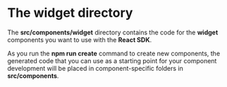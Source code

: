# The **widget** directory

The **src/components/widget** directory contains the code for the **widget** components you want to use with the **React SDK**.

As you run the **npm run  create** command to create new components, the generated code that you can use as a starting point for your component development will be placed in component-specific folders in **src/components**.
